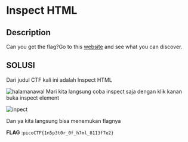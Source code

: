 # Inspect HTML

## Description
Can you get the flag?Go to this [website](http://saturn.picoctf.net:56849/) and see what you can discover.

## SOLUSI

Dari judul CTF kali ini adalah Inspect HTML 

![halamanawal](inspec2.png)
Mari kita langsung coba inspect saja dengan klik kanan buka inspect element

![inpect](inspec1.png)

Dan ya kita langsung bisa menemukan flagnya

**FLAG** :`picoCTF{1n5p3t0r_0f_h7ml_8113f7e2}`